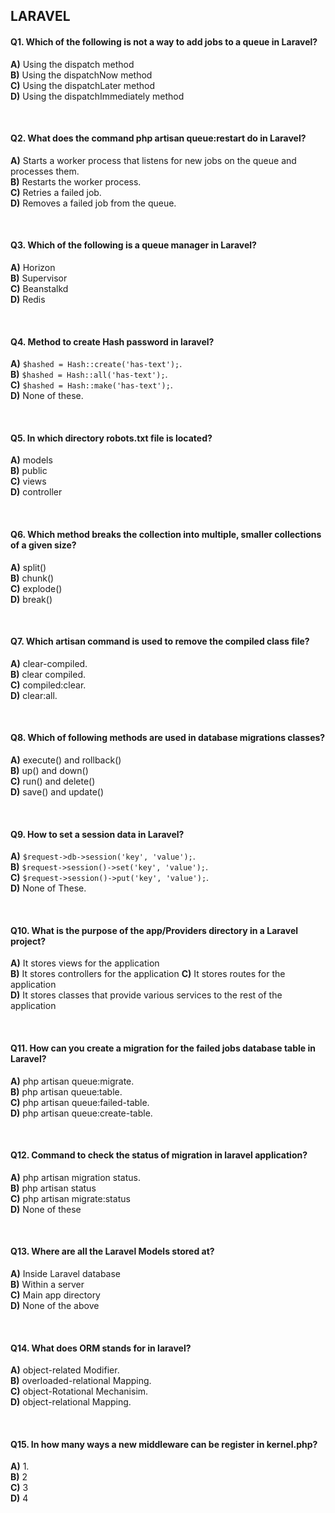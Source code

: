 ## LARAVEL

#### Q1. Which of the following is not a way to add jobs to a queue in Laravel?

**A)** Using the dispatch method  
**B)** Using the dispatchNow method  
**C)** Using the dispatchLater method  
**D)** Using the dispatchImmediately method  

<br>

#### Q2. What does the command php artisan queue:restart do in Laravel?


**A)** Starts a worker process that listens for new jobs on the queue and processes them.  
**B)** Restarts the worker process.  
**C)** Retries a failed job.  
**D)** Removes a failed job from the queue.  


<br>

#### Q3. Which of the following is a queue manager in Laravel?

**A)** Horizon  
**B)** Supervisor  
**C)** Beanstalkd  
**D)** Redis  

<br>

#### Q4. Method to create Hash password in laravel?

**A)** `$hashed = Hash::create('has-text');`.  
**B)** `$hashed = Hash::all('has-text');`.  
**C)** `$hashed = Hash::make('has-text');`.  
**D)** None of these.  

<br>

#### Q5. In which directory robots.txt file is located?

**A)** models  
**B)** public  
**C)** views   
**D)** controller 

<br>

#### Q6. Which method breaks the collection into multiple, smaller collections of a given size?

**A)** split()  
**B)** chunk()  
**C)** explode()  
**D)** break()

<br>

#### Q7. Which artisan command is used to remove the compiled class file?

**A)** clear-compiled.  
**B)** clear compiled.  
**C)** compiled:clear.  
**D)** clear:all.  

<br>

#### Q8. Which of following methods are used in database migrations classes?

**A)** execute() and rollback()  
**B)** up() and down()  
**C)** run() and delete()  
**D)** save() and update()  

<br>

#### Q9. How to set a session data in Laravel?

**A)** `$request->db->session('key', 'value');`.  
**B)** `$request->session()->set('key', 'value');`.  
**C)** `$request->session()->put('key', 'value');`.  
**D)** None of These.  

<br>

#### Q10. What is the purpose of the app/Providers directory in a Laravel project?

**A)** It stores views for the application  
**B)** It stores controllers for the application
**C)** It stores routes for the application  
**D)** It stores classes that provide various services to the rest of the application

<br>

#### Q11. How can you create a migration for the failed jobs database table in Laravel?

**A)** php artisan queue:migrate.  
**B)** php artisan queue:table.  
**C)** php artisan queue:failed-table.  
**D)** php artisan queue:create-table.  

<br>

#### Q12. Command to check the status of migration in laravel application?

**A)** php artisan migration status.  
**B)** php artisan status  
**C)** php artisan migrate:status   
**D)** None of these  

<br>

#### Q13. Where are all the Laravel Models stored at?

**A)** Inside Laravel database  
**B)** Within a server  
**C)** Main app directory  
**D)** None of the above  

<br>

#### Q14. What does ORM stands for in laravel?

**A)** object-related Modifier.  
**B)** overloaded-relational Mapping.  
**C)** object-Rotational Mechanisim.  
**D)** object-relational Mapping.  

<br>

#### Q15. In how many ways a new middleware can be register in kernel.php?

**A)** 1.  
**B)** 2  
**C)** 3  
**D)** 4  

